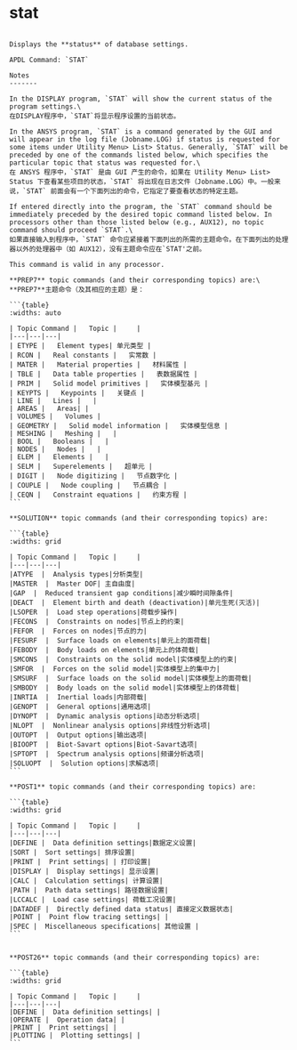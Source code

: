 # stat

````{py:method} Mapdl.stat(**kwargs)

Displays the **status** of database settings.

APDL Command: `STAT`

Notes
-------

In the DISPLAY program, `STAT` will show the current status of the program settings.\
在DISPLAY程序中，`STAT`将显示程序设置的当前状态。

In the ANSYS program, `STAT` is a command generated by the GUI and will appear in the log file (Jobname.LOG) if status is requested for some items under Utility Menu> List> Status. Generally, `STAT` will be preceded by one of the commands listed below, which specifies the particular topic that status was requested for.\
在 ANSYS 程序中，`STAT` 是由 GUI 产生的命令，如果在 Utility Menu> List> Status 下查看某些项目的状态，`STAT` 将出现在日志文件（Jobname.LOG）中。一般来说，`STAT` 前面会有一个下面列出的命令，它指定了要查看状态的特定主题。

If entered directly into the program, the `STAT` command should be immediately preceded by the desired topic command listed below. In processors other than those listed below (e.g., AUX12), no topic command should proceed `STAT`.\
如果直接输入到程序中，`STAT` 命令应紧接着下面列出的所需的主题命令。在下面列出的处理器以外的处理器中（如 AUX12），没有主题命令应在`STAT'之前。

This command is valid in any processor.

**PREP7** topic commands (and their corresponding topics) are:\
**PREP7**主题命令（及其相应的主题）是：

```{table}
:widths: auto

| Topic Command |   Topic |     |  
|---|---|---|
| ETYPE |   Element types| 单元类型 |  
| RCON |   Real constants |   实常数 |  
| MATER |   Material properties |   材料属性 |  
| TBLE |   Data table properties |   表数据属性 |  
| PRIM |   Solid model primitives |   实体模型基元 |  
| KEYPTS |   Keypoints |   关键点 |  
| LINE |   Lines |   |  
| AREAS |   Areas| |  
| VOLUMES |   Volumes |  
| GEOMETRY |   Solid model information |   实体模型信息 |  
| MESHING |   Meshing |   |  
| BOOL |   Booleans |   |  
| NODES |   Nodes |   |  
| ELEM |   Elements |   |  
| SELM |   Superelements |   超单元 |  
| DIGIT |   Node digitizing |   节点数字化 |  
| COUPLE |   Node coupling |   节点耦合 |  
| CEQN |   Constraint equations |   约束方程 |  
```

**SOLUTION** topic commands (and their corresponding topics) are:

```{table}
:widths: grid

| Topic Command |   Topic |     |  
|---|---|---|
|ATYPE  |  Analysis types|分析类型|
|MASTER  |  Master DOF| 主自由度|
|GAP  |  Reduced transient gap conditions|减少瞬时间隙条件|
|DEACT  |  Element birth and death (deactivation)|单元生死(灭活)|
|LSOPER  |  Load step operations|荷载步操作|
|FECONS  |  Constraints on nodes|节点上的约束|
|FEFOR  |  Forces on nodes|节点的力|
|FESURF  |  Surface loads on elements|单元上的面荷载|
|FEBODY  |  Body loads on elements|单元上的体荷载|
|SMCONS  |  Constraints on the solid model|实体模型上的约束|
|SMFOR  |  Forces on the solid model|实体模型上的集中力|
|SMSURF  |  Surface loads on the solid model|实体模型上的面荷载|
|SMBODY  |  Body loads on the solid model|实体模型上的体荷载|
|INRTIA  |  Inertial loads|内部荷载|
|GENOPT  |  General options|通用选项|
|DYNOPT  |  Dynamic analysis options|动态分析选项|
|NLOPT  |  Nonlinear analysis options|非线性分析选项|
|OUTOPT  |  Output options|输出选项|
|BIOOPT  |  Biot-Savart options|Biot-Savart选项|
|SPTOPT  |  Spectrum analysis options|频谱分析选项|
|SOLUOPT  |  Solution options|求解选项|
```

**POST1** topic commands (and their corresponding topics) are:

```{table}
:widths: grid

| Topic Command |   Topic |     |  
|---|---|---|
|DEFINE |  Data definition settings|数据定义设置|
|SORT |  Sort settings| 排序设置|
|PRINT |  Print settings| | 打印设置|
|DISPLAY |  Display settings| 显示设置|
|CALC |  Calculation settings| 计算设置| 
|PATH |  Path data settings| 路径数据设置|
|LCCALC |  Load case settings| 荷载工况设置|
|DATADEF |  Directly defined data status| 直接定义数据状态|
|POINT |  Point flow tracing settings| |
|SPEC |  Miscellaneous specifications| 其他设置 |
```


**POST26** topic commands (and their corresponding topics) are:

```{table}
:widths: grid

| Topic Command |   Topic |     |  
|---|---|---|
|DEFINE |  Data definition settings| |
|OPERATE |  Operation data| |
|PRINT |  Print settings| |
|PLOTTING |  Plotting settings| |
```

````